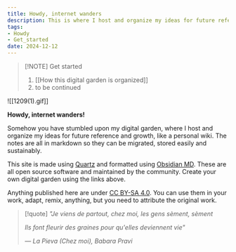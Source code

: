 ```yaml
---
title: Howdy, internet wanders
description: This is where I host and organize my ideas for future reference and growth, like a personal wiki.
tags:
- Howdy
- Get_started
date: 2024-12-12
---
```

> [!NOTE] Get started
> 1. [[How this digital garden is organized]]
> 2. to be continued

![[1209(1).gif]]

**Howdy, internet wanders!**

Somehow you have stumbled upon my digital garden, where I host and organize my ideas for future reference and growth, like a personal wiki. The notes are all in markdown so they can be migrated, stored easily and sustainably. 

This site is made using [Quartz](https://quartz.jzhao.xyz/) and formatted using [Obsidian MD](https://obsidian.md/). These are all open source software and maintained by the community. Create your own digital garden using the links above.

Anything published here are under [CC BY-SA 4.0](https://creativecommons.org/licenses/by-sa/4.0/?ref=chooser-v1). You can use them in your work, adapt, remix, anything, but you need to attribute the original work. 

> [!quote]
> *"Je viens de partout, chez moi, les gens sèment, sèment*
> 
> *Ils font fleurir des graines pour qu'elles deviennent vie"* 
> 
> *— La Pieva (Chez moi), Babara Pravi*


